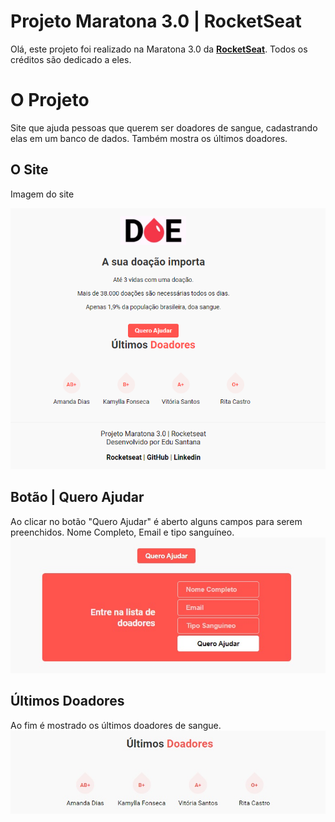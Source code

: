 # Projeto Maratona 3.0 | RocketSeat

Olá, este projeto foi realizado na Maratona 3.0 da **[RocketSeat](https://www.rocketseat.com.br/)**.
Todos os créditos são dedicado a eles.

# O Projeto

Site que ajuda pessoas que querem ser doadores de sangue, cadastrando elas em um banco de dados.
Também mostra os últimos doadores.

## O Site

Imagem do site

![](/img/md/001.png 'Imagem do Site | Doação de Sangue')

## Botão | Quero Ajudar

Ao clicar no botão "Quero Ajudar" é aberto alguns campos para serem preenchidos.
Nome Completo, Email e tipo sanguíneo.<br>
!['imagemQueroAjudar'](/img/md/n2.jpg 'Imagem Quero Ajudar')

## Últimos Doadores

Ao fim é mostrado os últimos doadores de sangue.
![Imagem dos últimos doadores](/img/md/n3.jpg 'Imagem dos últimos doadores')
